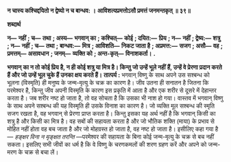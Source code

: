 **न चास्य कश्चिद्दयितो न द्वेष्यो न च बान्धव: ।** **आविशत्यप्रमत्तोऽसौ प्रमत्तं जनमन्तकृत् ॥ ३९॥** 

**शब्दार्थ** 

**न—** **नहीं** **; च—** **तथा** **; अस्य—** **भगवान् का** **; कश्चित्—** **कोई** **; दयित:—** **प्रिय** **; न—** **नहीं** **; द्वेष्य:—** **शत्रु** **; न—** **नहीं** **; च—** **तथा** **; बान्धव:—** **मित्र** **; आविशति—** **निकट जाता है** **; अप्रमत्त:—** **सजग** **; असौ—** **वह** **; प्रमत्तम्—** **असावधान** **; जनम्—** **व्यक्ति को** **; अन्त-कृत्—** **विनाशकर्ता।** **.** 

**भगवान् का न तो कोई प्रिय है, न ही कोई शत्रु या मित्र है। किन्तु जो उन्हें भूले नहीं** **हैं, उन्हें वे प्रेरणा प्रदान करते हैं और जो उन्हें भूल चुके हैं उनका क्षय करते हैं।** **तात्पर्य :** भगवान् विष्णु के साथ अपने उस सश्बन्ध को भूलना (विस्मृति) ही मनुष्य के जन्म-मृत्यु के चक्र का कारण है। जीव उतना ही सनातन है जितना कि परमेश्वर है, किन्तु जीव अपनी विस्मृति के कारण इस प्रकृति में आता है और एक शरीर से दूसरे में देहान्तर करता है। जब शरीर नष्ट हो जाता है, तो वह सोचता है कि उसका भी नाश हो गया। वास्तव में भगवान् विष्णु के साथ अपने सश्बन्ध की यह विस्मृति ही उसके विनाश का कारण है। जो व्यक्ति मूल सश्बन्ध की स्मृति सजग रखता है, वह भगवान् से प्रेरणा प्राप्त करता है। किन्तु इसका यह अर्थ नहीं है कि भगवान् किसी का शत्रु है और किसी का मित्र है। वह सबों की सहायता करता है और जो भौतिक शक्ति (माया) के प्रभाव से मोहित नहीं होता वह बच जाता है और जो मोहग्रस्त हो जाता है, वह नष्ट हो जाता है। इसीलिए कहा गया है— *हङ्क्षर विना न मृङ्क्षत* *तरन्ति* —परमेश्वर की सहायता के बिना कोई जन्म-मृत्यु के चक्र से बच नहीं सकता। इसलिए सभी जीवों का धर्म है कि वे विष्णु के चरणकमलों की शरण ग्रहण करें और अपने को जन्म- मरण के चक्र से बचा लें।  